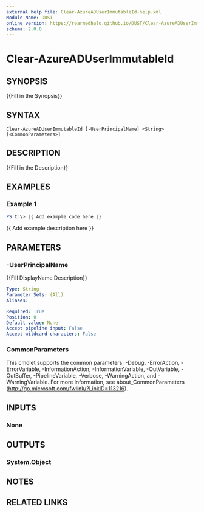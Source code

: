 ```yaml
---
external help file: Clear-AzureADUserImmutableId-help.xml
Module Name: DUST
online version: https://rearmedhalo.github.io/DUST/Clear-AzureADUserImmutableId.html
schema: 2.0.0
---
```


# Clear-AzureADUserImmutableId

## SYNOPSIS
{{Fill in the Synopsis}}

## SYNTAX

```
Clear-AzureADUserImmutableId [-UserPrincipalName] <String> [<CommonParameters>]
```

## DESCRIPTION
{{Fill in the Description}}

## EXAMPLES

### Example 1
```powershell
PS C:\> {{ Add example code here }}
```

{{ Add example description here }}

## PARAMETERS

### -UserPrincipalName
{{Fill DisplayName Description}}

```yaml
Type: String
Parameter Sets: (All)
Aliases:

Required: True
Position: 0
Default value: None
Accept pipeline input: False
Accept wildcard characters: False
```

### CommonParameters
This cmdlet supports the common parameters: -Debug, -ErrorAction, -ErrorVariable, -InformationAction, -InformationVariable, -OutVariable, -OutBuffer, -PipelineVariable, -Verbose, -WarningAction, and -WarningVariable.
For more information, see about_CommonParameters (http://go.microsoft.com/fwlink/?LinkID=113216).

## INPUTS

### None

## OUTPUTS

### System.Object
## NOTES

## RELATED LINKS
